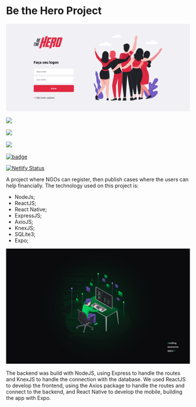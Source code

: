 #  Be the Hero Project

![Image](imgs/login.png)

![](https://img.shields.io/static/v1?label=Backend&message=NodeJS&color=green&style=for-the-badge&logo=Node.JS)

![](https://img.shields.io/static/v1?label=Frontend&message=ReactJS&color=blue&style=for-the-badge&logo=React)

![](https://img.shields.io/static/v1?label=Mobile&message=React%20Native&color=lightblue&style=for-the-badge&logo=React)

[![badge](https://img.shields.io/static/v1?label=APK&message=Install%20the%20app&color=blue&style=for-the-badge&logo=Android)](https://expo.io/artifacts/3d8ac576-8e82-4eea-82d4-cf16f0f24ad4)

[![Netlify Status](https://api.netlify.com/api/v1/badges/04304816-6a01-4ea8-bd29-ec052b2b8084/deploy-status)](https://app.netlify.com/sites/friendly-jones-e2dbbf/deploys)

A project where NGOs can register, then publish cases where the users can help financially. The technology used on this project is:
 
- NodeJs;
- ReactJS;
- React Native;
- ExpressJS;
- AxioJS;
- KnexJS;
- SQLite3;
- Expo;


 ![Image](imgs/Wallpaper.jpg)


The backend was build with NodeJS, using Express to handle the routes and KnexJS to handle the connection with the database. We used ReactJS to develop the frontend, using the Axios package to handle the routes and connect to the backend, and React Native to develop the mobile, building the app with Expo.